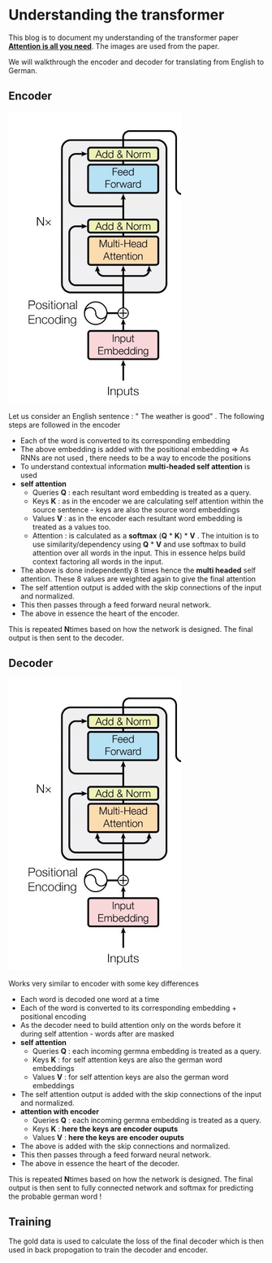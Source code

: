 # Understanding the transformer

This blog is to document my understanding of the transformer paper [**Attention is all you need**](https://arxiv.org/pdf/1706.03762.pdf). The images are used from the paper.

We will walkthrough the encoder and decoder for translating from English to German.

## Encoder

![](./images/ED5D51EE-68D6-4BBB-8855-2B0FBB686DF5_4_5005_c.jpeg?raw=true)

Let us consider an English sentence : " The weather is good" . The following steps are followed in the encoder

- Each of the word is converted to its corresponding embedding 
- The above embedding is added with the positional embedding => As RNNs are not used , there needs to be a way to encode the positions
- To understand contextual information **multi-headed self attention** is used
- **self attention** 
  - Queries **Q** : each resultant word embedding is treated as a query.  
  - Keys **K** : as in the encoder we are calculating self attention within the source sentence - keys are also the source word embeddings
  - Values **V** : as in the encoder each resultant word embedding is treated as a values too.
  - Attention : is calculated as a **softmax** (**Q** * **K**) * **V** . The intuition is to use similarity/dependency using **Q** * **V** and use softmax to build attention over all words in the input. This in essence helps build context factoring all words in the input.
- The above is done independently 8 times hence the **multi headed** self attention. These 8 values are weighted again to give the final attention
- The self attention output is added with the skip connections of the input and normalized.
- This then passes through a feed forward neural network. 
- The above in essence the heart of the encoder. 
 
 This is repeated **N**times based on how the network is designed. The final output is then sent to the decoder.
   
  


## Decoder


![](images/3F9D96FC-1F72-4233-9C2D-C3B7661B48D3_4_5005_c.jpeg)

Works very similar to encoder with some key differences

- Each word is decoded one word at a time
- Each of the word is converted to its corresponding embedding + positional encoding 
- As the decoder need to build attention only on the words before it during self attention - words after are masked 
- **self attention** 
  - Queries **Q** : each incoming germna embedding is treated as a query.  
  - Keys **K** : for self attention keys are also the german word embeddings
  - Values **V** : for self attention keys are also the german word embeddings
- The self attention output is added with the skip connections of the input and normalized.
- **attention with encoder** 
  - Queries **Q** : each incoming germna embedding is treated as a query.  
  - Keys **K** : **here the keys are encoder ouputs**
  - Values **V** : **here the keys are encoder ouputs**
- The above is added with the skip connections and normalized.
- This then passes through a feed forward neural network. 
- The above in essence the heart of the decoder. 

This is repeated **N**times based on how the network is designed. The final output is then sent to fully connected network and softmax for predicting the probable german word !

## Training

The gold data is used to calculate the loss of the final decoder which is then used in back propogation to train the decoder and encoder.



